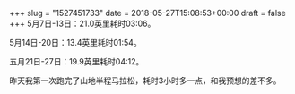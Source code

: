 +++
slug = "1527451733"
date = 2018-05-27T15:08:53+00:00
draft = false
+++
5月7日-13日：21.0英里耗时03:06。

5月14日-20日：13.4英里耗时01:54。

五月21日-27日：19.9英里耗时04:12。

昨天我第一次跑完了山地半程马拉松，耗时3小时多一点，和我预想的差不多。
